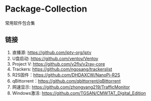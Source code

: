 # Package-Collection
常用软件包合集
## 链接

1. 直播源: https://github.com/iptv-org/iptv
2. U盘启动: https://github.com/ventoy/Ventoy
3. Project V: https://github.com/v2fly/v2ray-core
4. Trackers: https://github.com/ngosang/trackerslist
5. R2S固件：https://github.com/DHDAXCW/NanoPi-R2S
6. qBittorrent：https://github.com/qbittorrent/qBittorrent
7. 网速显示: https://github.com/zhongyang219/TrafficMonitor
8. Windows激活: https://github.com/TGSAN/CMWTAT_Digital_Edition
